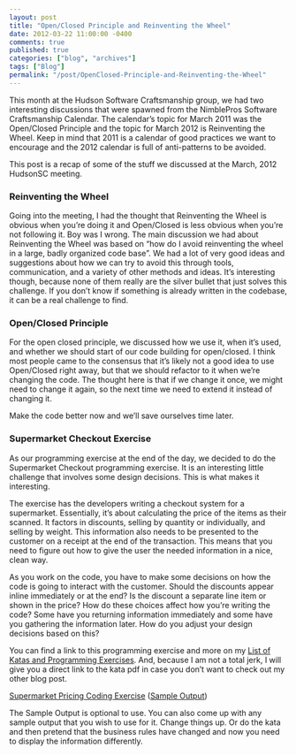 ```yaml
---
layout: post
title: "Open/Closed Principle and Reinventing the Wheel"
date: 2012-03-22 11:00:00 -0400
comments: true
published: true
categories: ["blog", "archives"]
tags: ["Blog"]
permalink: "/post/OpenClosed-Principle-and-Reinventing-the-Wheel"
---
```

<!-- more -->

<p>This month at the Hudson Software Craftsmanship group, we had two interesting discussions that were spawned from the NimblePros Software Craftsmanship Calendar. The calendar’s topic for March 2011 was the Open/Closed Principle and the topic for March 2012 is Reinventing the Wheel. Keep in mind that 2011 is a calendar of good practices we want to encourage and the 2012 calendar is full of anti-patterns to be avoided.</p>  <p>This post is a recap of some of the stuff we discussed at the March, 2012 HudsonSC meeting.</p>  <h3></h3>  <h3>Reinventing the Wheel</h3>  <p>Going into the meeting, I had the thought that Reinventing the Wheel is obvious when you’re doing it and Open/Closed is less obvious when you’re not following it. Boy was I wrong. The main discussion we had about Reinventing the Wheel was based on “how do I avoid reinventing the wheel in a large, badly organized code base”. We had a lot of very good ideas and suggestions about how we can try to avoid this through tools, communication, and a variety of other methods and ideas. It’s interesting though, because none of them really are the silver bullet that just solves this challenge. If you don’t know if something is already written in the codebase, it can be a real challenge to find.</p>  <h3>Open/Closed Principle</h3>  <p>For the open closed principle, we discussed how we use it, when it’s used, and whether we should start of our code building for open/closed. I think most people came to the consensus that it’s likely not a good idea to use Open/Closed right away, but that we should refactor to it when we’re changing the code. The thought here is that if we change it once, we might need to change it again, so the next time we need to extend it instead of changing it.</p>  <p>Make the code better now and we’ll save ourselves time later. </p>  <h3>Supermarket Checkout Exercise</h3>  <p>As our programming exercise at the end of the day, we decided to do the Supermarket Checkout programming exercise. It is an interesting little challenge that involves some design decisions. This is what makes it interesting. </p>  <p>The exercise has the developers writing a checkout system for a supermarket. Essentially, it’s about calculating the price of the items as their scanned. It factors in discounts, selling by quantity or individually, and selling by weight. This information also needs to be presented to the customer on a receipt at the end of the transaction. This means that you need to figure out how to give the user the needed information in a nice, clean way.</p>  <p>As you work on the code, you have to make some decisions on how the code is going to interact with the customer. Should the discounts appear inline immediately or at the end? Is the discount a separate line item or shown in the price? How do these choices affect how you’re writing the code? Some have you returning information immediately and some have you gathering the information later. How do you adjust your design decisions based on this?</p>  <p>You can find a link to this programming exercise and more on my <a href="http://brendan.enrick.com/post/Coding-Katas-and-Exercises.aspx" target="_blank">List of Katas and Programming Exercises</a>. And, because I am not a total jerk, I will give you a direct link to the kata pdf in case you don’t want to check out my other blog post.</p>  <p><a href="http://nimblepros.com/media/36760/supermarket%20pricing%20kata.pdf">Supermarket Pricing Coding Exercise</a> (<a href="http://nimblepros.com/media/36763/supermarket%20pricing%20kata%20-%20sample%20output.pdf">Sample Output</a>)</p>  <p>The Sample Output is optional to use. You can also come up with any sample output that you wish to use for it. Change things up. Or do the kata and then pretend that the business rules have changed and now you need to display the information differently.</p>
